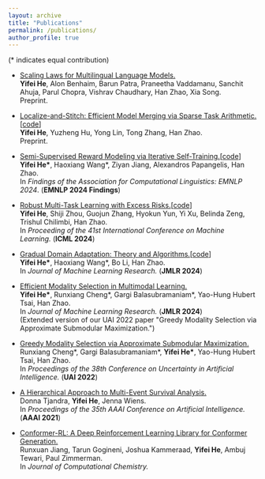 ```yaml
---
layout: archive
title: "Publications"
permalink: /publications/
author_profile: true
---
```


<!-- {% if author.googlescholar %}
  You can also find my articles on <u><a href="{{author.googlescholar}}">my Google Scholar profile</a>.</u>
{% endif %}

{% include base_path %}

{% for post in site.publications reversed %}
  {% include archive-single.html %}
{% endfor %} -->

(* indicates equal contribution)
* [Scaling Laws for Multilingual Language Models.](https://arxiv.org/abs/2410.12883)<br>
  **Yifei He**, Alon Benhaim, Barun Patra, Praneetha Vaddamanu, Sanchit Ahuja, Parul Chopra, Vishrav Chaudhary, Han Zhao, Xia Song. <br>
  Preprint.

* [Localize-and-Stitch: Efficient Model Merging via Sparse Task Arithmetic.](https://arxiv.org/abs/2408.13656)[[code](https://github.com/yifei-he/Localize-and-Stitch)]<br>
  **Yifei He**, Yuzheng Hu, Yong Lin, Tong Zhang, Han Zhao. <br>
  Preprint.
* [Semi-Supervised Reward Modeling via Iterative Self-Training.](https://arxiv.org/abs/2409.06903)[[code](https://github.com/RLHFlow/RLHF-Reward-Modeling/tree/main/pair-pm)]<br>
  **Yifei He\***, Haoxiang Wang\*, Ziyan Jiang, Alexandros Papangelis, Han Zhao. <br>
  In <em>Findings of the Association for Computational Linguistics: EMNLP 2024</em>. (**EMNLP 2024 Findings**)

* [Robust Multi-Task Learning with Excess Risks.](https://arxiv.org/abs/2402.02009)[[code](https://github.com/yifei-he/ExcessMTL)]<br>
  **Yifei He**, Shiji Zhou, Guojun Zhang, Hyokun Yun, Yi Xu, Belinda Zeng, Trishul Chilimbi, Han Zhao. <br>
  In <em>Proceeding of the 41st International Conference on Machine Learning.</em> (**ICML 2024**)
* [Gradual Domain Adaptation: Theory and Algorithms.](https://arxiv.org/abs/2310.13852)[[code](https://github.com/yifei-he/GOAT)] <br>
  **Yifei He\***, Haoxiang Wang\*, Bo Li, Han Zhao. <br>
  In <em>Journal of Machine Learning Research.</em> (**JMLR 2024**) 
* [Efficient Modality Selection in Multimodal Learning.](https://jmlr.org/papers/v25/23-0439.html) <br>
  **Yifei He\***, Runxiang Cheng\*, Gargi Balasubramaniam\*, Yao-Hung Hubert Tsai, Han Zhao. <br>
  In <em>Journal of Machine Learning Research.</em> (**JMLR 2024**) <br>
  (Extended version of our UAI 2022 paper "Greedy Modality Selection via Approximate Submodular Maximization.")
* [Greedy Modality Selection via Approximate Submodular Maximization.](https://arxiv.org/abs/2210.12562) <br>
  Runxiang Cheng\*, Gargi Balasubramaniam\*, **Yifei He\***, Yao-Hung Hubert Tsai, Han Zhao. <br>
  In <em>Proceedings of the 38th Conference on Uncertainty in Artificial Intelligence.</em> (**UAI 2022**)
* [A Hierarchical Approach to Multi-Event Survival Analysis.](https://ojs.aaai.org/index.php/AAAI/article/view/16138) <br>
  Donna Tjandra, **Yifei He**, Jenna Wiens. <br>
  In <em>Proceedings of the 35th AAAI Conference on Artificial Intelligence.</em> (**AAAI 2021**)
* [Conformer-RL: A Deep Reinforcement Learning Library for Conformer Generation.](https://onlinelibrary.wiley.com/doi/pdf/10.1002/jcc.26984) <br>
  Runxuan Jiang, Tarun Gogineni, Joshua Kammeraad, **Yifei He**, Ambuj Tewari, Paul Zimmerman.   <br>
  In <em>Journal of Computational Chemistry.</em>